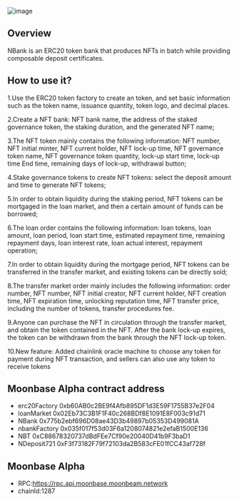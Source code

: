 ![image](https://raw.githubusercontent.com/Nbanksolo/MoonRiverNBank/main/PIC/NBank.jpg)
## Overview

NBank is an ERC20 token bank that produces NFTs in batch while providing composable deposit certificates.

## How to use it?

1.Use the ERC20 token factory to create an token, and set basic information such as the token name, issuance quantity, token logo, and decimal places.  

2.Create a NFT bank: NFT bank name, the address of the staked governance token, the staking duration, and the generated NFT name;  

3.The NFT token mainly contains the following information: NFT number, NFT initial minter, NFT current holder, NFT lock-up time, NFT governance token name, NFT governance token quantity, lock-up start time, lock-up time End time, remaining days of lock-up, withdrawal button;  

4.Stake governance tokens to create NFT tokens: select the deposit amount and time to generate NFT tokens;  

5.In order to obtain liquidity during the staking period, NFT tokens can be mortgaged in the loan market, and then a certain amount of funds can be borrowed;  

6.The loan order contains the following information: loan tokens, loan amount, loan period, loan start time, estimated repayment time, remaining repayment days, loan interest rate, loan actual interest, repayment operation;  

7.In order to obtain liquidity during the mortgage period, NFT tokens can be transferred in the transfer market, and existing tokens can be directly sold;  

8.The transfer market order mainly includes the following information: order number, NFT number, NFT initial creator, NFT current holder, NFT creation time, NFT expiration time, unlocking reputation time, NFT transfer price, including the number of tokens, transfer procedures fee.  

9.Anyone can purchase the NFT in circulation through the transfer market, and obtain the token contained in the NFT. After the bank lock-up expires, the token can be withdrawn from the bank through the NFT lock-up token.

10.New feature: Added chainlink oracle machine to choose any token for payment during NFT transaction, and sellers can also use any token to receive tokens

## Moonbase Alpha contract address
- erc20Factory 0xb60AB0c2BE9f4Afb895DF1d3E59F1755B37e2F04
- loanMarket 0x02Eb73C3B1F1F40c268BDf8E1091E8F003c91d71
- NBank 0x775b2ebf696D08ae43D3b49897b05353D499081A
- nbankFactory 0x035f017f53d03F6a1208074821e2efaB1500E136
- NBT 0xC88678320737dBdFEe7Cf90e20040D41b9F3baD1
- NDeposit721 0xF3f73182F79f72103da2B583cFE01fCC43af728f    

## Moonbase Alpha 
- RPC:https://rpc.api.moonbase.moonbeam.network
- chainId:1287

